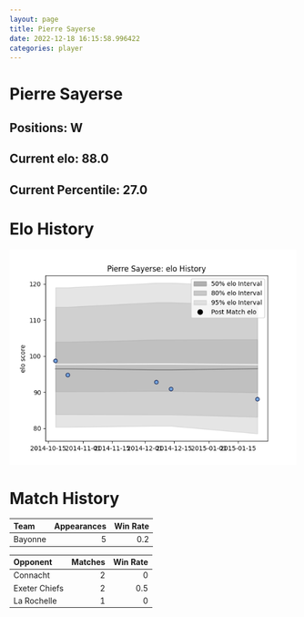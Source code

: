 ```yaml
---  
layout: page  
title: Pierre Sayerse  
date: 2022-12-18 16:15:58.996422  
categories: player  
---
```

# Pierre Sayerse

## Positions: W

## Current elo: 88.0

## Current Percentile: 27.0

# Elo History


![elo history](history_PierreSayerse.png)
# Match History


| Team    |   Appearances |   Win Rate |
|:--------|--------------:|-----------:|
| Bayonne |             5 |        0.2 |

| Opponent      |   Matches |   Win Rate |
|:--------------|----------:|-----------:|
| Connacht      |         2 |        0   |
| Exeter Chiefs |         2 |        0.5 |
| La Rochelle   |         1 |        0   |